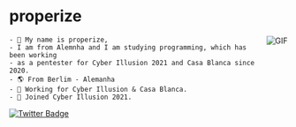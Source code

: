 #                                                     properize

<img align="right" alt="GIF" src="https://media.discordapp.net/attachments/782665455587557417/797153231360491550/57b73e4287a17d2dbddedf5de9ae40b5.png?width=240&height=240"/>

```
- 📝 My name is properize, 
- I am from Alemnha and I am studying programming, which has been working 
- as a pentester for Cyber Illusion 2021 and Casa Blanca since 2020. 
- 🌎 From Berlim - Alemanha
- 🧠 Working for Cyber Illusion & Casa Blanca.
- 🧪 Joined Cyber Illusion 2021.
```
[![Twitter Badge](https://img.shields.io/badge/-@properize-2ccce9?style=flat-square&labelColor=2ccce9&logo=twitter&logoColor=white&link=https://twitter.com/properize)](https://twitter.com/properize) 
<!--
**SystemsFrozen/SystemsFrozen** is a ✨ _special_ ✨ repository because its `README.md` (this file) appears on your GitHub profile.

